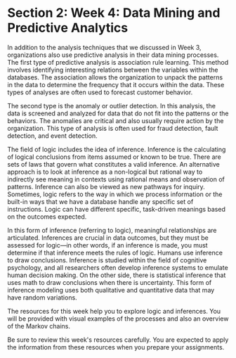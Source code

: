 # Section 2: Week 4: Data Mining and Predictive Analytics

In addition to the analysis techniques that we discussed in Week 3, organizations also use predictive analysis in their data mining processes. The first type of predictive analysis is association rule learning. This method involves identifying interesting relations between the variables within the databases. The association allows the organization to unpack the patterns in the data to determine the frequency that it occurs within the data. These types of analyses are often used to forecast customer behavior.

The second type is the anomaly or outlier detection. In this analysis, the data is screened and analyzed for data that do not fit into the patterns or the behaviors. The anomalies are critical and also usually require action by the organization. This type of analysis is often used for fraud detection, fault detection, and event detection.

The field of logic includes the idea of inference. Inference is the calculating of logical conclusions from items assumed or known to be true. There are sets of laws that govern what constitutes a valid inference. An alternative approach is to look at inference as a non-logical but rational way to indirectly see meaning in contexts using rational means and observation of patterns. Inference can also be viewed as new pathways for inquiry. Sometimes, logic refers to the way in which we process information or the built-in ways that we have a database handle any specific set of instructions. Logic can have different specific, task-driven meanings based on the outcomes expected.

In this form of inference (referring to logic), meaningful relationships are articulated. Inferences are crucial in data outcomes, but they must be assessed for logic—in other words, if an inference is made, you must determine if that inference meets the rules of logic. Humans use inference to draw conclusions. Inference is studied within the field of cognitive psychology, and all researchers often develop inference systems to emulate human decision making. On the other side, there is statistical inference that uses math to draw conclusions when there is uncertainty. This form of inference modeling uses both qualitative and quantitative data that may have random variations.

The resources for this week help you to explore logic and inferences. You will be provided with visual examples of the processes and also an overview of the Markov chains.

Be sure to review this week's resources carefully. You are expected to apply the information from these resources when you prepare your assignments.
